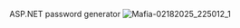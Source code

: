 ASP.NET password generator
![Mafia-02182025_225012_1](https://github.com/user-attachments/assets/6f403116-43e3-4788-b42f-7f58c032ea0c)
